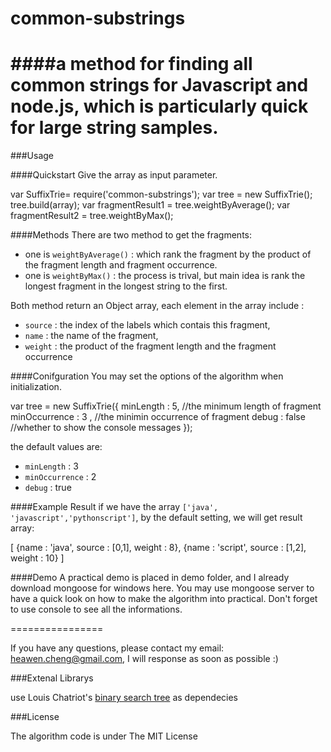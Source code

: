 common-substrings
================

####a method for finding all common strings for Javascript and node.js, which is particularly quick for large string samples.
================

###Usage

####Quickstart
Give the array as input parameter.

var SuffixTrie= require('common-substrings');
var tree =  new SuffixTrie();
tree.build(array);
var fragmentResult1 = tree.weightByAverage();
var fragmentResult2 = tree.weightByMax();

####Methods
There are two method to get the fragments:
- one is `weightByAverage()` : which rank the fragment by the product of the fragment length and fragment occurrence.
- one is `weightByMax()` : the process is trival, but main idea is rank the longest fragment in the longest string to the first.

Both method return an Object array, each element in the array include :
- `source` : the index of the labels which contais this fragment,
- `name` : the name of the fragment,
- `weight` : the product of the fragment length and the fragment occurrence


####Conifguration
You may set the options of the algorithm when initialization.

var tree = new SuffixTrie({
  minLength : 5, //the minimum length of fragment
  minOccurrence : 3 , //the minimin occurrence of fragment
  debug : false  //whether to show the console messages
  });

  the default values are:
  - `minLength` : 3
  - `minOccurrence` : 2
  - `debug` : true

  ####Example Result
  if we have the array `['java', 'javascript','pythonscript']`, by the default setting, we will get result array:

  [
  {name : 'java', source : [0,1], weight : 8},
  {name : 'script', source : [1,2], weight : 10}
  ]

  ####Demo
  A practical demo is placed in demo folder, and I already download mongoose for windows here.
  You may use mongoose server to have a quick look on how to make the algorithm into practical. Don't forget to use console to see all the informations.

  ================

  If you have any questions, please contact my email: heawen.cheng@gmail.com, I will response as soon as possible :)

  ###Extenal Librarys

  use Louis Chatriot's [binary search tree](https://github.com/louischatriot/node-binary-search-tree) as dependecies

  ###License

  The algorithm code is under The MIT License
